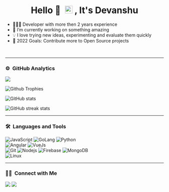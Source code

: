 <h1 align="center">Hello 👋 &nbsp;<img src="https://github.com/TheDudeThatCode/TheDudeThatCode/blob/master/Assets/Earth.gif" width="24px"> , It's Devanshu </h1>

<ul>
  <li>👨🏻‍💻 Developer with more then 2 years experience</li>
  <li>🌱 I’m currently working on something amazing</li>
  <li>💡 I love trying new ideas, experimenting and evaluate them quickly</li>
  <li>🥅 2022 Goals: Contribute more to Open Source projects</li>
</ul>
<br/>
<hr />

### ⚙️ &nbsp;GitHub Analytics

<p align="left">
  <img src="https://komarev.com/ghpvc/?username=vivek9patel&color=blueviolet&style=flat">
</p>

![Github Trophies](https://github-profile-trophy.vercel.app/?username=Ellistech&row=2&column=4)

![GitHub stats](https://github-readme-stats.vercel.app/api?username=Ellistech&show_icons=true)

![GitHub streak stats](https://github-readme-streak-stats.herokuapp.com/?user=Ellistech)

<hr />
	
### 🛠 &nbsp;Languages and Tools

![JavaScript](https://img.shields.io/badge/-JavaScript-%23F7DF1C?style=for-the-badge&logo=javascript&logoColor=000000&labelColor=%23F7DF1C&color=%23FFCE5A)
![GoLang](https://img.shields.io/badge/-Golang-3776AB?style=for-the-badge&logo=golang&logoColor=ffffff)
![Python](http://img.shields.io/badge/-Python-3776AB?style=for-the-badge&logo=python&logoColor=ffffff)
<br>
![Angular](https://img.shields.io/badge/-Angular-61DAFB?style=for-the-badge&logo=angular&logoColor=ffffff)
![VueJs](https://img.shields.io/badge/Vuejs-02569B?style=for-the-badge&logo=vuejs&logoColor=white)
<br>
![Git](https://img.shields.io/badge/-Git-%23F05032?style=for-the-badge&logo=git&logoColor=%23ffffff)
![Nodejs](https://img.shields.io/badge/-Nodejs-339933?style=for-the-badge&logo=Node.js&logoColor=ffffff)
![Firebase](https://img.shields.io/badge/-Firebase-FFCA28?style=for-the-badge&logo=firebase&logoColor=ffffff)
![MongoDB](https://img.shields.io/badge/MongoDB-4EA94B?style=for-the-badge&logo=mongodb&logoColor=white)
<br>
![Linux](http://img.shields.io/badge/-Linux-0078D6?style=for-the-badge&logo=linux&logoColor=ffffff)
<br/>
<hr />

### 🤝🏻 &nbsp;Connect with Me

<p>
<!-- <a href="https://www.vivek9patel.com"><img src="https://img.shields.io/badge/-adityavsingh.com-3423A6?style=for-the-badge&logo=Google-Chrome&logoColor=white"/></a> -->
<a href="https://www.linkedin.com/in/devanshu-653796217"><img src="https://img.shields.io/badge/-devanshu-653796217?style=flat&logo=Linkedin&logoColor=white"/></a>
<a href="mailto:devanshuchauhan1603@gmail.com"><img src="https://img.shields.io/badge/-devanshuchauhan1603@gmail.com-D14836?style=flat&logo=Gmail&logoColor=white"/></a>
</p>
